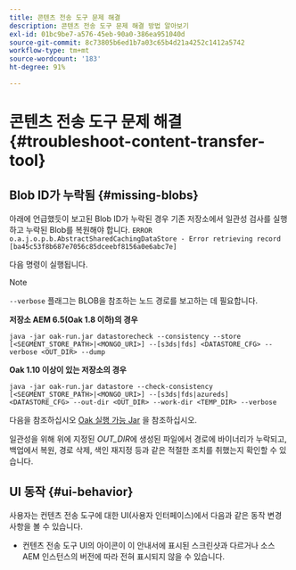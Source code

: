 ```yaml
---
title: 콘텐츠 전송 도구 문제 해결
description: 콘텐츠 전송 도구 문제 해결 방법 알아보기
exl-id: 01bc9be7-a576-45eb-90a0-386ea951040d
source-git-commit: 8c73805b6ed1b7a03c65b4d21a4252c1412a5742
workflow-type: tm+mt
source-wordcount: '183'
ht-degree: 91%

---
```


# 콘텐츠 전송 도구 문제 해결 {#troubleshoot-content-transfer-tool}


## Blob ID가 누락됨 {#missing-blobs}

아래에 언급했듯이 보고된 Blob ID가 누락된 경우 기존 저장소에서 일관성 검사를 실행하고 누락된 Blob를 복원해야 합니다.
`ERROR o.a.j.o.p.b.AbstractSharedCachingDataStore - Error retrieving record [ba45c53f8b687e7056c85dceebf8156a0e6abc7e]`

다음 명령이 실행됩니다.

>[!NOTE]
>
>`--verbose` 플래그는 BLOB을 참조하는 노드 경로를 보고하는 데 필요합니다.

**저장소 AEM 6.5(Oak 1.8 이하)의 경우**

```shell
java -jar oak-run.jar datastorecheck --consistency --store [<SEGMENT_STORE_PATH>|<MONGO_URI>] --[s3ds|fds] <DATASTORE_CFG> --verbose <OUT_DIR> --dump
```

**Oak 1.10 이상이 있는 저장소의 경우**

```shell
java -jar oak-run.jar datastore --check-consistency [<SEGMENT_STORE_PATH>|<MONGO_URI>] --[s3ds|fds|azureds] <DATASTORE_CFG> --out-dir <OUT_DIR> --work-dir <TEMP_DIR> --verbose
```

다음을 참조하십시오 [Oak 실행 가능 Jar](https://github.com/apache/jackrabbit-oak/tree/trunk/oak-run) 을 참조하십시오.

일관성을 위해 위에 지정된 *OUT_DIR*&#x200B;에 생성된 파일에서 경로에 바이너리가 누락되고, 백업에서 복원, 경로 삭제, 색인 재지정 등과 같은 적절한 조치를 취했는지 확인할 수 있습니다. 


## UI 동작 {#ui-behavior}

사용자는 컨텐츠 전송 도구에 대한 UI(사용자 인터페이스)에서 다음과 같은 동작 변경 사항을 볼 수 있습니다.

* 컨텐츠 전송 도구 UI의 아이콘이 이 안내서에 표시된 스크린샷과 다르거나 소스 AEM 인스턴스의 버전에 따라 전혀 표시되지 않을 수 있습니다.
